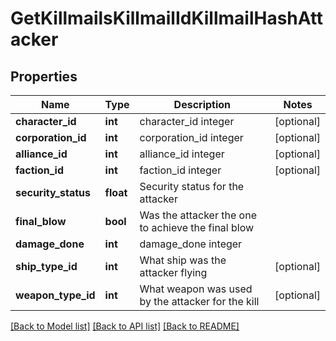 # GetKillmailsKillmailIdKillmailHashAttacker

## Properties
Name | Type | Description | Notes
------------ | ------------- | ------------- | -------------
**character_id** | **int** | character_id integer | [optional] 
**corporation_id** | **int** | corporation_id integer | [optional] 
**alliance_id** | **int** | alliance_id integer | [optional] 
**faction_id** | **int** | faction_id integer | [optional] 
**security_status** | **float** | Security status for the attacker | 
**final_blow** | **bool** | Was the attacker the one to achieve the final blow | 
**damage_done** | **int** | damage_done integer | 
**ship_type_id** | **int** | What ship was the attacker flying | [optional] 
**weapon_type_id** | **int** | What weapon was used by the attacker for the kill | [optional] 

[[Back to Model list]](../README.md#documentation-for-models) [[Back to API list]](../README.md#documentation-for-api-endpoints) [[Back to README]](../README.md)


